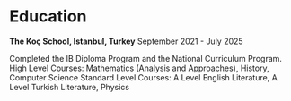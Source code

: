 # Education

**The Koç School, Istanbul, Turkey**
September 2021 - July 2025

Completed the IB Diploma Program and the National Curriculum Program.
    High Level Courses: Mathematics (Analysis and Approaches), History, Computer Science
    Standard Level Courses: A Level English Literature, A Level Turkish Literature, Physics